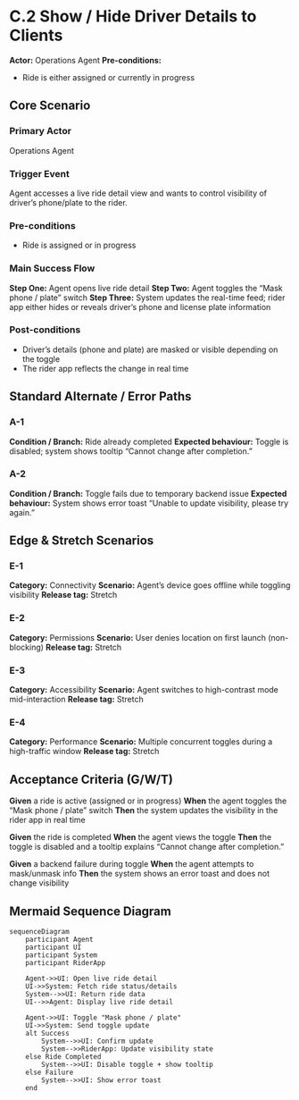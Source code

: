 # C.2 Show / Hide Driver Details to Clients

**Actor:** Operations Agent
**Pre-conditions:**

* Ride is either assigned or currently in progress

## Core Scenario

### Primary Actor

Operations Agent

### Trigger Event

Agent accesses a live ride detail view and wants to control visibility of driver’s phone/plate to the rider.

### Pre-conditions

* Ride is assigned or in progress

### Main Success Flow

**Step One:** Agent opens live ride detail
**Step Two:** Agent toggles the “Mask phone / plate” switch
**Step Three:** System updates the real-time feed; rider app either hides or reveals driver’s phone and license plate information

### Post-conditions

* Driver’s details (phone and plate) are masked or visible depending on the toggle
* The rider app reflects the change in real time

## Standard Alternate / Error Paths

### A-1

**Condition / Branch:** Ride already completed
**Expected behaviour:** Toggle is disabled; system shows tooltip “Cannot change after completion.”

### A-2

**Condition / Branch:** Toggle fails due to temporary backend issue
**Expected behaviour:** System shows error toast “Unable to update visibility, please try again.”

## Edge & Stretch Scenarios

### E-1

**Category:** Connectivity
**Scenario:** Agent’s device goes offline while toggling visibility
**Release tag:** Stretch

### E-2

**Category:** Permissions
**Scenario:** User denies location on first launch (non-blocking)
**Release tag:** Stretch

### E-3

**Category:** Accessibility
**Scenario:** Agent switches to high-contrast mode mid-interaction
**Release tag:** Stretch

### E-4

**Category:** Performance
**Scenario:** Multiple concurrent toggles during a high-traffic window
**Release tag:** Stretch

## Acceptance Criteria (G/W/T)

**Given** a ride is active (assigned or in progress)
**When** the agent toggles the “Mask phone / plate” switch
**Then** the system updates the visibility in the rider app in real time

**Given** the ride is completed
**When** the agent views the toggle
**Then** the toggle is disabled and a tooltip explains “Cannot change after completion.”

**Given** a backend failure during toggle
**When** the agent attempts to mask/unmask info
**Then** the system shows an error toast and does not change visibility

## Mermaid Sequence Diagram

```mermaid
sequenceDiagram
    participant Agent
    participant UI
    participant System
    participant RiderApp

    Agent->>UI: Open live ride detail
    UI->>System: Fetch ride status/details
    System-->>UI: Return ride data
    UI-->>Agent: Display live ride detail

    Agent->>UI: Toggle "Mask phone / plate"
    UI->>System: Send toggle update
    alt Success
        System-->>UI: Confirm update
        System-->>RiderApp: Update visibility state
    else Ride Completed
        System-->>UI: Disable toggle + show tooltip
    else Failure
        System-->>UI: Show error toast
    end
```
